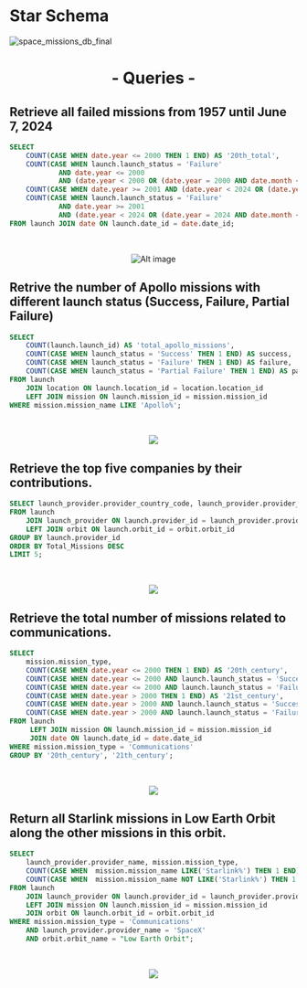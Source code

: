 
<h1>Star Schema</h1> 

![space_missions_db_final](https://github.com/user-attachments/assets/06e97a03-5a92-41cc-802e-b13cc4035b79)

<h1 align="center">- Queries -</h1>

<h2>Retrieve all failed missions from 1957 until June 7, 2024</h2>

```sql
SELECT 
    COUNT(CASE WHEN date.year <= 2000 THEN 1 END) AS '20th_total', 
    COUNT(CASE WHEN launch.launch_status = 'Failure' 
            AND date.year <= 2000 
            AND (date.year < 2000 OR (date.year = 2000 AND date.month < 12) OR (date.year = 2000 AND date.month = 12 AND date.day <= 31)) THEN 1 END) AS '20th_failed',
    COUNT(CASE WHEN date.year >= 2001 AND (date.year < 2024 OR (date.year = 2024 AND date.month < 6) OR (date.year = 2024 AND date.month = 6 AND date.day <= 7))  THEN 1 END) AS '21th_total',
    COUNT(CASE WHEN launch.launch_status = 'Failure' 
            AND date.year >= 2001 
            AND (date.year < 2024 OR (date.year = 2024 AND date.month < 6) OR (date.year = 2024 AND date.month = 6 AND date.day <= 7)) THEN 1 END) AS '21st_failed'
FROM launch JOIN date ON launch.date_id = date.date_id;
```
</br>

<p align="center">
  <img src="https://github.com/user-attachments/assets/c948d3b7-403d-433a-849d-ff69e2fedd68" alt="Alt image">
</p>

<h2>Retrive the number of Apollo missions with different launch status (Success, Failure, Partial Failure)</h2>

```sql
SELECT 
	COUNT(launch.launch_id) AS 'total_apollo_missions',
    COUNT(CASE WHEN launch_status = 'Success' THEN 1 END) AS success,
    COUNT(CASE WHEN launch_status = 'Failure' THEN 1 END) AS failure,
    COUNT(CASE WHEN launch_status = 'Partial Failure' THEN 1 END) AS partial_failure
FROM launch 
	JOIN location ON launch.location_id = location.location_id
	LEFT JOIN mission ON launch.mission_id = mission.mission_id
WHERE mission.mission_name LIKE 'Apollo%';
```
</br>

<p align="center">
  <img src="https://github.com/user-attachments/assets/37a870f6-dbe2-4d01-b58e-b35921e30820">
</p>

<h2>Retrieve the top five companies by their contributions.</h2>

```sql
SELECT launch_provider.provider_country_code, launch_provider.provider_name, provider_type , COUNT(launch.launch_id) as "Total_Missions" 
FROM launch 
	JOIN launch_provider ON launch.provider_id = launch_provider.provider_id
	LEFT JOIN orbit ON launch.orbit_id = orbit.orbit_id
GROUP BY launch.provider_id
ORDER BY Total_Missions DESC
LIMIT 5;
```
</br>

<p align="center">
  <img src="https://github.com/user-attachments/assets/d9a8ea4b-aaf2-47ef-8d48-9c12cde2a17c">
</p>

<h2>Retrieve the total number of missions related to communications.</h2>

```sql
SELECT
	mission.mission_type,
    COUNT(CASE WHEN date.year <= 2000 THEN 1 END) AS '20th_century',
    COUNT(CASE WHEN date.year <= 2000 AND launch.launch_status = 'Success' THEN 1 END) AS 'success_20th',
    COUNT(CASE WHEN date.year <= 2000 AND launch.launch_status = 'Failure' THEN 1 END) AS 'failure_20th',
    COUNT(CASE WHEN date.year > 2000 THEN 1 END) AS '21st_century',
    COUNT(CASE WHEN date.year > 2000 AND launch.launch_status = 'Success' THEN 1 END) AS 'success_21st',
    COUNT(CASE WHEN date.year > 2000 AND launch.launch_status = 'Failure' THEN 1 END) AS 'failure_21st'
FROM launch 
	 LEFT JOIN mission ON launch.mission_id = mission.mission_id
	 JOIN date ON launch.date_id = date.date_id
WHERE mission.mission_type = 'Communications'
GROUP BY '20th_century', '21th_century';
```
</br>

<p align="center">
  <img src="https://github.com/user-attachments/assets/7c2b006c-1b77-4b5d-8e58-e70bd252170b">
</p>

<h2>Return all Starlink missions in Low Earth Orbit along the other missions in this orbit.</h2>

```sql
SELECT
	launch_provider.provider_name, mission.mission_type,
    COUNT(CASE WHEN  mission.mission_name LIKE('Starlink%') THEN 1 END) AS 'starlink_missions',
    COUNT(CASE WHEN  mission.mission_name NOT LIKE('Starlink%') THEN 1 END) AS 'other_missions'
FROM launch 
	JOIN launch_provider ON launch.provider_id = launch_provider.provider_id
	LEFT JOIN mission ON launch.mission_id = mission.mission_id
	JOIN orbit ON launch.orbit_id = orbit.orbit_id
WHERE mission.mission_type = 'Communications' 
	AND launch_provider.provider_name = 'SpaceX' 
    AND orbit.orbit_name = "Low Earth Orbit";
```
</br>

<p align="center">
  <img src="https://github.com/user-attachments/assets/684e558a-9f35-4d0b-a0f4-a65b40e97ed6">
</p>




